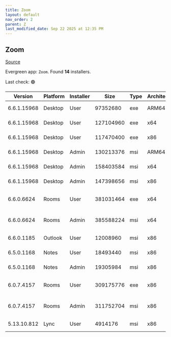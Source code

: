 ```yaml
---
title: Zoom
layout: default
nav_order: 2
parent: Z
last_modified_date: Sep 22 2025 at 12:35 PM
---
```


## Zoom

[Source](https://zoom.us/download)

Evergreen app: `Zoom`. Found **14** installers.

Last check: 🟢

| Version     | Platform | Installer | Size      | Type | Architecture | URI                                                                                                                                          |
| ----------- | -------- | --------- | --------- | ---- | ------------ | -------------------------------------------------------------------------------------------------------------------------------------------- |
| 6.6.1.15968 | Desktop  | User      | 97352680  | exe  | ARM64        | [https://cdn.zoom.us/prod/6.6.1.15968/arm64/ZoomInstallerFull.exe](https://cdn.zoom.us/prod/6.6.1.15968/arm64/ZoomInstallerFull.exe)         |
| 6.6.1.15968 | Desktop  | User      | 127104960 | exe  | x64          | [https://cdn.zoom.us/prod/6.6.1.15968/x64/ZoomInstallerFull.exe](https://cdn.zoom.us/prod/6.6.1.15968/x64/ZoomInstallerFull.exe)             |
| 6.6.1.15968 | Desktop  | User      | 117470400 | exe  | x86          | [https://cdn.zoom.us/prod/6.6.1.15968/ZoomInstallerFull.exe](https://cdn.zoom.us/prod/6.6.1.15968/ZoomInstallerFull.exe)                     |
| 6.6.1.15968 | Desktop  | Admin     | 130213376 | msi  | ARM64        | [https://cdn.zoom.us/prod/6.6.1.15968/arm64/ZoomInstallerFull.msi](https://cdn.zoom.us/prod/6.6.1.15968/arm64/ZoomInstallerFull.msi)         |
| 6.6.1.15968 | Desktop  | Admin     | 158403584 | msi  | x64          | [https://cdn.zoom.us/prod/6.6.1.15968/x64/ZoomInstallerFull.msi](https://cdn.zoom.us/prod/6.6.1.15968/x64/ZoomInstallerFull.msi)             |
| 6.6.1.15968 | Desktop  | Admin     | 147398656 | msi  | x86          | [https://cdn.zoom.us/prod/6.6.1.15968/ZoomInstallerFull.msi](https://cdn.zoom.us/prod/6.6.1.15968/ZoomInstallerFull.msi)                     |
| 6.6.0.6624  | Rooms    | User      | 381031464 | exe  | x64          | [https://cdn.zoom.us/prod/6.6.0.6624/x64/zoomrooms-6.6.0.6624-x64.exe](https://cdn.zoom.us/prod/6.6.0.6624/x64/zoomrooms-6.6.0.6624-x64.exe) |
| 6.6.0.6624  | Rooms    | Admin     | 385588224 | msi  | x64          | [https://cdn.zoom.us/prod/6.6.0.6624/x64/zoomrooms-6.6.0.6624-x64.msi](https://cdn.zoom.us/prod/6.6.0.6624/x64/zoomrooms-6.6.0.6624-x64.msi) |
| 6.6.0.1185  | Outlook  | User      | 12008960  | msi  | x86          | [https://cdn.zoom.us/prod/6.6.0.1185/ZoomOutlookPluginSetup.msi](https://cdn.zoom.us/prod/6.6.0.1185/ZoomOutlookPluginSetup.msi)             |
| 6.5.0.1168  | Notes    | User      | 18493440  | msi  | x86          | [https://cdn.zoom.us/prod/6.5.0.1168/ZoomNotesPluginSetup.msi](https://cdn.zoom.us/prod/6.5.0.1168/ZoomNotesPluginSetup.msi)                 |
| 6.5.0.1168  | Notes    | Admin     | 19305984  | msi  | x86          | [https://cdn.zoom.us/prod/6.5.0.1168/ZoomNotesPluginAdminTool.msi](https://cdn.zoom.us/prod/6.5.0.1168/ZoomNotesPluginAdminTool.msi)         |
| 6.0.7.4157  | Rooms    | User      | 309175776 | exe  | x86          | [https://cdn.zoom.us/prod/6.0.7.4157/zoomrooms-6.0.7.4157-x86.exe](https://cdn.zoom.us/prod/6.0.7.4157/zoomrooms-6.0.7.4157-x86.exe)         |
| 6.0.7.4157  | Rooms    | Admin     | 311752704 | msi  | x86          | [https://cdn.zoom.us/prod/6.0.7.4157/zoomrooms-6.0.7.4157-x86.msi](https://cdn.zoom.us/prod/6.0.7.4157/zoomrooms-6.0.7.4157-x86.msi)         |
| 5.13.10.812 | Lync     | User      | 4914176   | msi  | x86          | [https://cdn.zoom.us/prod/5.13.10.812/ZoomLyncPluginSetup.msi](https://cdn.zoom.us/prod/5.13.10.812/ZoomLyncPluginSetup.msi)                 |

